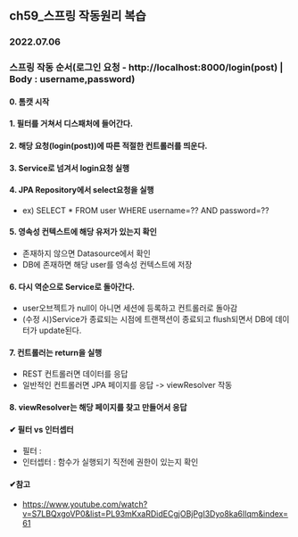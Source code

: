 ## ch59_스프링 작동원리 복습
### 2022.07.06

### 스프링 작동 순서(로그인 요청 - http://localhost:8000/login(post) | Body : username,password)

#### 0. 톰캣 시작

#### 1. 필터를 거쳐서 디스패처에 들어간다.

#### 2. 해당 요청(login(post))에 따른 적절한 컨트롤러를 띄운다.

#### 3. Service로 넘겨서 login요청 실행

#### 4. JPA Repository에서 select요청을 실행
 - ex) SELECT * FROM user WHERE username=?? AND password=??
#### 5. 영속성 컨텍스트에 해당 유저가 있는지 확인
 - 존재하지 않으면 Datasource에서 확인
 - DB에 존재하면 해당 user를 영속성 컨텍스트에 저장
#### 6. 다시 역순으로 Service로 돌아간다.
 - user오브젝트가 null이 아니면 세션에 등록하고 컨트롤러로 돌아감
 - (수정 시)Service가 종료되는 시점에 트랜잭션이 종료되고 flush되면서 DB에 데이터가 update된다.

#### 7. 컨트롤러는 return을 실행
 - REST 컨트롤러면 데이터를 응답
 - 일반적인 컨트롤러면 JPA 페이지를 응답 -> viewResolver 작동

#### 8. viewResolver는 해당 페이지를 찾고 만들어서 응답

#### ✔ 필터 vs 인터셉터
 - 필터 : 
 - 인터셉터 : 함수가 실행되기 직전에 권한이 있는지 확인

#### ✔참고
- https://www.youtube.com/watch?v=S7LBQxgoVP0&list=PL93mKxaRDidECgjOBjPgI3Dyo8ka6Ilqm&index=61